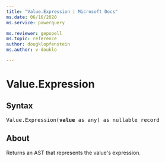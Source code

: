```yaml
---
title: "Value.Expression | Microsoft Docs"
ms.date: 06/16/2020
ms.service: powerquery

ms.reviewer: gepopell
ms.topic: reference
author: dougklopfenstein
ms.author: v-douklo

---
```

# Value.Expression

## Syntax

<pre>
Value.Expression(<b>value</b> as any) as nullable record
</pre>
  
## About  
Returns an AST that represents the value's expression.
